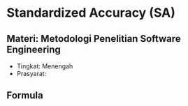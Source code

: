 # Standardized Accuracy (SA)
## Materi: Metodologi Penelitian Software Engineering
* Tingkat: Menengah
* Prasyarat: 

## Formula

